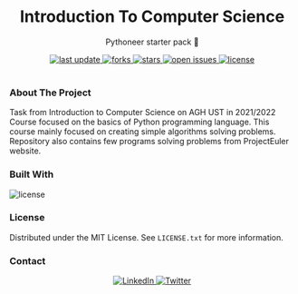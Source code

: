 <div align="center">
  
  <h1> Introduction To Computer Science </h1>
  <p> Pythoneer starter pack 🐍 </p>
  
  <div>
    <a href="">
      <img src="https://img.shields.io/github/last-commit/psp515/IntroductionToComputerScience" alt="last update" />
    </a>
    <a href="https://github.com/psp515/IntroductionToComputerScience/network/members">
      <img src="https://img.shields.io/github/forks/psp515/IntroductionToComputerScience" alt="forks" />
    </a>
    <a href="https://github.com/psp515/IntroductionToComputerScience/stargazers">
      <img src="https://img.shields.io/github/stars/psp515/IntroductionToComputerScience" alt="stars" />
    </a>
    <a href="https://github.com/psp515/IntroductionToComputerScience/issues/">
      <img src="https://img.shields.io/github/issues/psp515/IntroductionToComputerScience" alt="open issues" />
    </a>
    <a href="https://github.com/psp515/IntroductionToComputerScience/blob/master/LICENSE">
      <img src="https://img.shields.io/github/license/psp515/IntroductionToComputerScience" alt="license" />
    </a>
  </div>
</div>  

<br/>

### About The Project

Task from Introduction to Computer Science on AGH UST in 2021/2022
Course focused on the basics of Python programming language. This course mainly focused on creating simple algorithms solving problems.
Repository also contains few programs solving problems from ProjectEuler website.


### Built With

<div>
  <a>
    <img src="https://img.shields.io/badge/-Python-FFFFFF?logo=python" alt="license" />
  </a>
</div>

### License

Distributed under the MIT License. See `LICENSE.txt` for more information.

### Contact

<div align="center">
  <a href="https://www.linkedin.com/in/lukasz-psp515-kolber/">
    <img src="https://img.shields.io/badge/LinkedIn-0077B5?style=for-the-badge&logo=linkedin&logoColor=white" alt="LinkedIn" />
  </a>
  <a href="https://twitter.com/psp515">
    <img src="https://img.shields.io/badge/Twitter-1DA1F2?style=for-the-badge&logo=twitter&logoColor=white" alt="Twitter" />
  </a>
</div>
